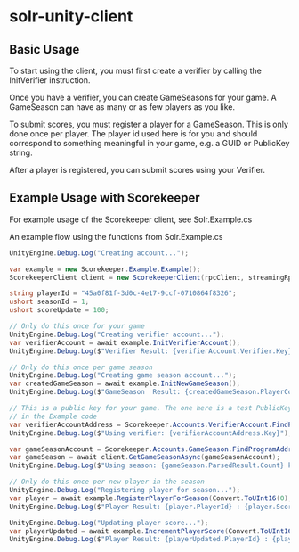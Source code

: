 # solr-unity-client

## Basic Usage

To start using the client, you must first create a verifier by calling the InitVerifier instruction.

Once you have a verifier, you can create GameSeasons for your game. A GameSeason can have as many or as few
players as you like. 

To submit scores, you must register a player for a GameSeason. This is only done once per player. The player id used here is for you and should correspond to something meaningful in your game, e.g. a GUID or PublicKey string. 

After a player is registered, you can submit scores using your Verifier. 

## Example Usage with Scorekeeper
For example usage of the Scorekeeper client, see Solr.Example.cs

An example flow using the functions from Solr.Example.cs

```C#
UnityEngine.Debug.Log("Creating account...");

var example = new Scorekeeper.Example.Example();
ScorekeeperClient client = new ScorekeeperClient(rpcClient, streamingRpcClient);

string playerId = "45a0f81f-3d0c-4e17-9ccf-0710864f8326";
ushort seasonId = 1;
ushort scoreUpdate = 100;

// Only do this once for your game
UnityEngine.Debug.Log("Creating verifier account...");
var verifierAccount = await example.InitVerifierAccount();
UnityEngine.Debug.Log($"Verifier Result: {verifierAccount.Verifier.Key}");

// Only do this once per game season
UnityEngine.Debug.Log("Creating game season account...");
var createdGameSeason = await example.InitNewGameSeason();
UnityEngine.Debug.Log($"GameSeason  Result: {createdGameSeason.PlayerCount}");

// This is a public key for your game. The one here is a test PublicKey based on the keypair used
// in the Example code
var verifierAccountAddress = Scorekeeper.Accounts.VerifierAccount.FindProgramAddress(new PublicKey("CboGra4fhDm14GbcdkfLpzC9uaVcwpMFykJ1vzNXwwVB"));
UnityEngine.Debug.Log($"Using verifier: {verifierAccountAddress.Key}");

var gameSeasonAccount = Scorekeeper.Accounts.GameSeason.FindProgramAddress(verifierAccountAddress, seasonId);
var gameSeason = await client.GetGameSeasonAsync(gameSeasonAccount);
UnityEngine.Debug.Log($"Using season: {gameSeason.ParsedResult.Count} key {gameSeasonAccount}");

// Only do this once per new player in the season
UnityEngine.Debug.Log("Registering player for season...");
var player = await example.RegisterPlayerForSeason(Convert.ToUInt16(0), playerId);
UnityEngine.Debug.Log($"Player Result: {player.PlayerId} : {player.Score}");

UnityEngine.Debug.Log("Updating player score...");
var playerUpdated = await example.IncrementPlayerScore(Convert.ToUInt16(0), playerId, scoreUpdate);
UnityEngine.Debug.Log($"Player Result: {playerUpdated.PlayerId} : {playerUpdated.Score}");
```